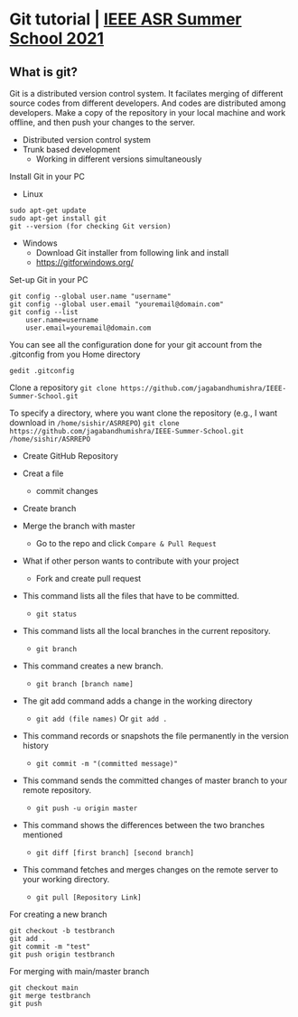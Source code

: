 # Git tutorial | [IEEE ASR Summer School 2021](https://sites.google.com/iitdh.ac.in/vssasr2021)

## What is git?

Git is a distributed version control system. It facilates merging of different source codes from different developers. And codes are distributed among developers. Make a copy of the repository in your local machine and work offline, and then push your changes to the server. 

- Distributed version control system
- Trunk based development
  - Working in different versions simultaneously


Install Git in your PC
- Linux
```shell
sudo apt-get update
sudo apt-get install git
git --version (for checking Git version)
```
- Windows
  - Download Git installer from following link and install
  - https://gitforwindows.org/

Set-up Git in your PC
```shell
git config --global user.name "username" 
git config --global user.email "youremail@domain.com" 
git config --list
	user.name=username
	user.email=youremail@domain.com
```
You can see all the configuration done for your git account from the .gitconfig from you Home directory
```shell
gedit .gitconfig
```

Clone a repository
```git clone https://github.com/jagabandhumishra/IEEE-Summer-School.git```

To specify a directory, where you want clone the repository (e.g., I want download in ```/home/sishir/ASRREPO```)
```git clone https://github.com/jagabandhumishra/IEEE-Summer-School.git /home/sishir/ASRREPO```

- Create GitHub Repository
- Creat a file
  - commit changes
- Create branch
- Merge the branch with master
  - Go to the repo and click ```Compare & Pull Request```
- What if other person wants to contribute with your project
  - Fork and create pull request

- This command lists all the files that have to be committed.
  - ```git status```
- This command lists all the local branches in the current repository.
  - ```git branch``` 
- This command creates a new branch.
  - ```git branch [branch name]  ```
- The git add command adds a change in the working directory
  - ```git add (file names)``` Or ```git add .```
- This command records or snapshots the file permanently in the version history
  - ```git commit -m "(committed message)"```
- This command sends the committed changes of master branch to your remote repository.
  - ```git push -u origin master ```
- This command shows the differences between the two branches mentioned
  - ```git diff [first branch] [second branch]```

- This command fetches and merges changes on the remote server to your working directory.
  - ```git pull [Repository Link] ```

For creating a new branch
```shell
git checkout -b testbranch
git add .
git commit -m "test"
git push origin testbranch
```
For merging with main/master branch
```shell
git checkout main
git merge testbranch
git push
```
